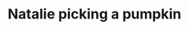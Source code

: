 ---
layout: item
raw_url: https://prdwebappstorage.blob.core.windows.net/kansaspattons/images/gallery-2009-10-18/img58813.jpg
thumb_url: https://prdwebappstorage.blob.core.windows.net/kansaspattons/images/gallery-2009-10-18/thumb_img58813.jpg
index: 8
title: Natalie picking a pumpkin
---